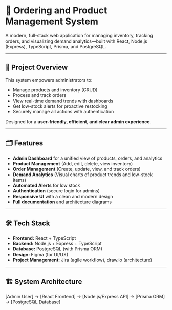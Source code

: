 # 🛒 Ordering and Product Management System

A modern, full-stack web application for managing inventory, tracking orders, and visualizing demand analytics—built with React, Node.js (Express), TypeScript, Prisma, and PostgreSQL.

---

## 🚀 Project Overview

This system empowers administrators to:
- Manage products and inventory (CRUD)
- Process and track orders
- View real-time demand trends with dashboards
- Get low-stock alerts for proactive restocking
- Securely manage all actions with authentication

Designed for a **user-friendly, efficient, and clear admin experience**.

---

## 🗂️ Features

- **Admin Dashboard** for a unified view of products, orders, and analytics
- **Product Management** (Add, edit, delete, view inventory)
- **Order Management** (Create, update, view, and track orders)
- **Demand Analytics** (Visual charts of product trends and low-stock items)
- **Automated Alerts** for low stock
- **Authentication** (secure login for admins)
- **Responsive UI** with a clean and modern design
- **Full documentation** and architecture diagrams

---

## 🛠️ Tech Stack

- **Frontend:** React + TypeScript
- **Backend:** Node.js + Express + TypeScript
- **Database:** PostgreSQL (with Prisma ORM)
- **Design:** Figma (for UI/UX)
- **Project Management:** Jira (agile workflow), draw.io (architecture)

---

## 🏗️ System Architecture

[Admin User] → [React Frontend] → [Node.js/Express API] → [Prisma ORM] → [PostgreSQL Database]
